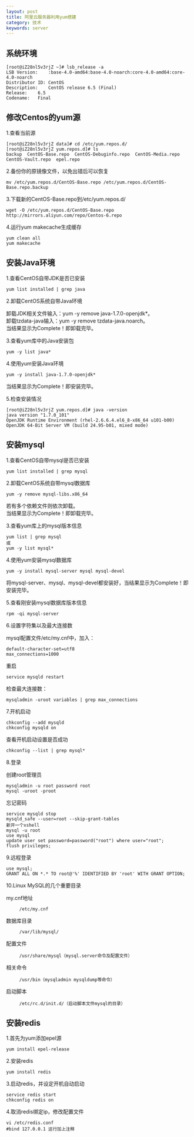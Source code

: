 ```yaml
---
layout: post
title: 阿里云服务器利用yum搭建
category: 技术
keywords: server
---
```


## 系统环境

```
[root@iZ28nl5v3rjZ ~]# lsb_release -a
LSB Version:	:base-4.0-amd64:base-4.0-noarch:core-4.0-amd64:core-4.0-noarch
Distributor ID:	CentOS
Description:	CentOS release 6.5 (Final)
Release:	6.5
Codename:	Final
```

## 修改Centos的yum源

1.查看当前源

```
[root@iZ28nl5v3rjZ data]# cd /etc/yum.repos.d/
[root@iZ28nl5v3rjZ yum.repos.d]# ls
backup  CentOS-Base.repo  CentOS-Debuginfo.repo  CentOS-Media.repo  CentOS-Vault.repo  epel.repo
```

2.备份你的原镜像文件，以免出错后可以恢复

```
mv /etc/yum.repos.d/CentOS-Base.repo /etc/yum.repos.d/CentOS-Base.repo.backup
```

3.下载新的CentOS-Base.repo到/etc/yum.repos.d/

```
wget -O /etc/yum.repos.d/CentOS-Base.repo http://mirrors.aliyun.com/repo/Centos-6.repo
```

4.运行yum makecache生成缓存

```
yum clean all
yum makecache
```

## 安装Java环境

1.查看CentOS自带JDK是否已安装

```
yum list installed | grep java
```

2.卸载CentOS系统自带Java环境

卸载JDK相关文件输入：yum -y remove java-1.7.0-openjdk*。<br>
卸载tzdata-java输入：yum -y remove tzdata-java.noarch。<br>
当结果显示为Complete！即卸载完毕。<br>

3.查看yum库中的Java安装包

```
yum -y list java*
```

4.使用yum安装Java环境

```
yum -y install java-1.7.0-openjdk*
```
当结果显示为Complete！即安装完毕。

5.检查安装情况

```
[root@iZ28nl5v3rjZ yum.repos.d]# java -version
java version "1.7.0_101"
OpenJDK Runtime Environment (rhel-2.6.6.4.el6_8-x86_64 u101-b00)
OpenJDK 64-Bit Server VM (build 24.95-b01, mixed mode)
```

## 安装mysql

1.查看CentOS自带mysql是否已安装

```
yum list installed | grep mysql
```

2.卸载CentOS系统自带mysql数据库

```
yum -y remove mysql-libs.x86_64
```
若有多个依赖文件则依次卸载。<br>
当结果显示为Complete！即卸载完毕。

3.查看yum库上的mysql版本信息

```
yum list | grep mysql
或
yum -y list mysql*
```

4.使用yum安装mysql数据库

```
yum -y install mysql-server mysql mysql-devel
```
将mysql-server、mysql、mysql-devel都安装好，当结果显示为Complete！即安装完毕。

5.查看刚安装mysql数据库版本信息

```
rpm -qi mysql-server
```

6.设置字符集以及最大连接数

mysql配置文件/etc/my.cnf中，加入：

```
default-character-set=utf8
max_connections=1000
```

重启

```
service mysqld restart
```

检查最大连接数：

```
mysqladmin -uroot variables | grep max_connections
```

7.开机启动

```
chkconfig --add mysqld
chkconfig mysqld on
```

查看开机启动设置是否成功

```
chkconfig --list | grep mysql*
```

8.登录

创建root管理员

```
mysqladmin -u root password root
mysql -uroot -proot
```

忘记密码

```
service mysqld stop
mysqld_safe --user=root --skip-grant-tables
新开一个xshell
mysql -u root
use mysql
update user set password=password("root") where user="root";
flush privileges;
```

9.远程登录

```
use mysql;
GRANT ALL ON *.* TO root@'%' IDENTIFIED BY 'root' WITH GRANT OPTION;
```

10.Linux MySQL的几个重要目录

my.cnf地址

         /etc/my.cnf

数据库目录

         /var/lib/mysql/

配置文件

         /usr/share/mysql（mysql.server命令及配置文件）

相关命令

         /usr/bin（mysqladmin mysqldump等命令）

启动脚本

         /etc/rc.d/init.d/（启动脚本文件mysql的目录） 

## 安装redis

1.首先为yum添加epel源

```
yum install epel-release
```

2.安装redis

```
yum install redis
```

3.启动redis，并设定开机自动启动

```
service redis start
chkconfig redis on
```

4.取消redis绑定ip，修改配置文件

```
vi /etc/redis.conf
#bind 127.0.0.1	这行加上注释
```